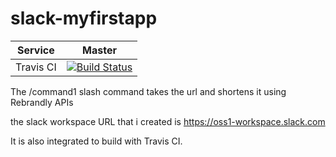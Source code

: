 # slack-myfirstapp

| Service   | Master |
|:-----------:|:--------:|
|Travis CI|[![Build Status](https://travis-ci.org/dreamer-nitj/slack-myfirstapp.svg?branch=master)](https://travis-ci.org/dreamer-nitj/slack-myfirstapp)|

The /command1 slash command takes the url and shortens it using Rebrandly APIs

the slack workspace URL that i created is https://oss1-workspace.slack.com

It is also integrated to build with Travis CI.
